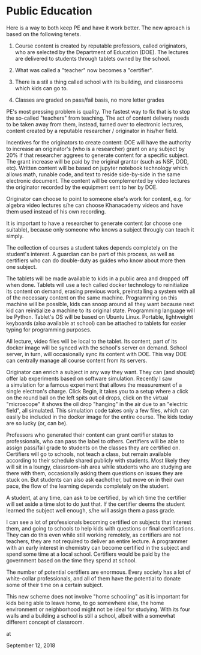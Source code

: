 # Public Education
Here is a way to both keep PE and have it work better. The new aproach is based on the following tenets.

1) Course content is created by reputable professors, called originators, who are selected by the Department of Education (DOE). The lectures are delivered to students through tablets owned by the school.

2) What was called a "teacher" now becomes a "certifier".

3) There is a stil a thing called school with its building, and classrooms which kids can go to.

4) Classes are graded on pass/fail basis, no more letter grades

PE's most pressing problem is quality. The fastest way to fix that is to stop the so-called "teachers" from teaching. The act of content delivery needs to be taken away from them, instead, turned over to electronic lectures, content created by a reputable researcher / originator in his/her field.

Incentives for the originators to create content: DOE will have the authority to increase an originator's (who is a researcher) grant on any subject by 20% if that researcher aggrees to generate content for a specific subject. The grant increase will be paid by the original grantor (such as NSF, DOD, etc). Written content will be based on jupyter notebook technology which allows math, runable code, and text to reside side-by-side in the same electronic document. The content will be complemented by video lectures the originator recorded by the equipment sent to her by DOE.

Originator can choose to point to someone else's work for content, e.g. for algebra video lectures s/he can choose Khanacademy videos and have them used instead of his own recording.

It is important to have a researcher to generate content (or choose one suitable), because only someone who knows a subject througly can teach it simply.

The collection of courses a student takes depends completely on the student's interest. A guardian can be part of this process, as well as certifiers who can do double-duty as guides who know about more then one subject.

The tablets will be made available to kids in a public area and dropped off when done. Tablets will use a tech called docker technology to reinitialize its content on demand, erasing previous work, preinstalling a system with all of the necessary content on the same machine. Programming on this machine will be possible, kids can snoop around all they want because next kid can reinitialize a machine to its original state. Programming language will be Python. Tablet's OS will be based on Ubuntu Linux. Portable, lightweight keyboards (also available at school) can be attached to tablets for easier typing for programming purposes.

All lecture, video files will be local to the tablet. Its content, part of its docker image will be synced with the school's server on demand. School server, in turn, will occasionally sync its content with DOE. This way DOE can centrally manage all course content from its servers.

Originator can enrich a subject in any way they want. They can (and should) offer lab experiments based on software simulation. Recently I saw a simulation for a famous experiment that allows the measurement of a single electron's charge. Click Begin, it takes you to a setup where a click on the round ball on the left spits out oil drops, click on the virtual "microscope" it shows the oil drop "hanging" in the air due to an "electric field", all simulated. This simulation code takes only a few files, which can easily be included in the docker image for the entire course. The kids today are so lucky (or, can be).

Professors who generated their content can grant certifier status to professionals, who can pass the label to others. Certifiers will be able to assign pass/fail grade to students on the classes they are certified on. Certifiers will go to schools, not teach a class, but remain available according to their schedule shared publicly with students. Most likely they will sit in a loungy, classroom-ish area while students who are studying are there with them, occasionally asking them questions on issues they are stuck on. But students can also ask eachother, but move on in their own pace, the flow of the learning depends completely on the student.

A student, at any time, can ask to be certified, by which time the certifier will set aside a time slot to do just that. If the certifier deems the student learned the subject well enough, s/he will assign them a pass grade.

I can see a lot of professionals becoming certified on subjects that interest them, and going to schools to help kids with questions or final certifications. They can do this even while still working remotely, as certifiers are not teachers, they are not required to deliver an entire lecture. A programmer with an early interest in chemistry can become certified in the subject and spend some time at a local school. Certifiers would be paid by the government based on the time they spend at school.

The number of potential certifiers are enormous. Every society has a lot of white-collar professionals, and all of them have the potential to donate some of their time on a certain subject.

This new scheme does not involve "home schooling" as it is important for kids being able to leave home, to go somewhere else, the home environment or neighborhood might not be ideal for studying. With its four walls and a building a school is still a school, albeit with a somewhat different concept of classroom.








at

September 12, 2018















